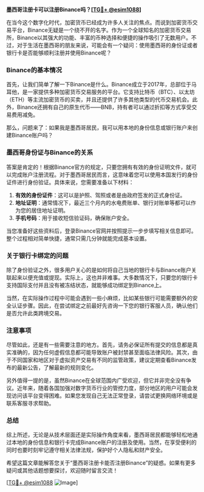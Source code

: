 **墨西哥注册卡可以注册Binance吗？[[TG💪+ @esim1088](https://t.me/s/esim1088)]**

在当今这个数字化时代，加密货币已经成为许多人关注的焦点。而说到加密货币交易平台，Binance无疑是一个绕不开的名字。作为一个全球知名的加密货币交易所，Binance以其强大的功能、丰富的币种选择和便捷的操作吸引了无数用户。不过，对于生活在墨西哥的朋友来说，可能会有一个疑问：使用墨西哥的身份证或者银行卡是否能够顺利注册并使用Binance呢？

### Binance的基本情况

首先，让我们简单了解一下Binance是什么。Binance成立于2017年，总部位于马耳他，是一家提供多种加密货币交易服务的平台。它支持比特币（BTC）、以太坊（ETH）等主流加密货币的买卖，并且还提供了许多其他类型的代币交易机会。此外，Binance还拥有自己的原生代币——BNB，持有者可以通过折扣等方式享受交易费用减免。

那么，问题来了：如果我是墨西哥居民，我可以用本地的身份信息或银行账户来创建Binance账户吗？

### 墨西哥身份证与Binance的关系

答案是肯定的！根据Binance官方的规定，只要您拥有有效的身份证明文件，就可以完成账户注册流程。对于墨西哥居民而言，这意味着您可以使用本国发行的身份证件进行身份验证。具体来说，您需要准备以下材料：

1. **有效的身份证件**：这可以是护照、驾照或者是由政府签发的正式身份证。
2. **地址证明**：通常情况下，最近三个月内的水电费账单、银行对账单等都可以作为您的居住地址证明。
3. **手机号码**：用于接收短信验证码，确保账户安全。

当您准备好这些资料后，登录Binance官网并按照提示一步步填写相关信息即可。整个过程相对简单快捷，通常只需几分钟就能完成基本设置。

### 关于银行卡绑定的问题

除了身份验证之外，很多用户关心的是如何将自己当地的银行卡与Binance账户关联起来以便充值或提现。实际上，这也并非难事。大多数情况下，只要您的银行卡支持国际支付并且没有被冻结状态，就能够成功绑定到Binance上。

当然，在实际操作过程中可能会遇到一些小麻烦，比如某些银行可能需要额外的安全认证步骤。因此，在尝试绑定之前最好先咨询一下您的银行客服人员，确认他们是否允许此类跨境交易。

### 注意事项

尽管如此，还是有一些需要注意的地方。首先，请务必保证所有提交的信息都是真实准确的，因为任何虚假信息都可能导致账户被封禁甚至面临法律风险。其次，由于不同国家和地区对于虚拟资产交易有不同的监管政策，建议定期查看Binance发布的最新公告，了解最新的规则变化。

另外值得一提的是，虽然Binance在全球范围内广受欢迎，但它并非完全没有争议。近年来，随着各国加强对数字货币行业的管控力度，部分地区的用户可能会发现访问该平台变得困难。如果您发现自己无法正常登录，请尝试更换网络环境或是联系客服寻求帮助。

### 总结

综上所述，无论是从技术层面还是实际操作角度来看，墨西哥居民都能够轻松地通过本地的身份信息和银行卡完成Binance账户的注册及使用。当然，在享受便利的同时也要时刻牢记遵守相关法律法规，保护好个人隐私和财产安全。

希望这篇文章能解答您关于“墨西哥注册卡能否注册Binance”的疑惑。如果有更多疑问或其他话题想要探讨，欢迎随时留言交流！

[[TG💪+ @esim1088](https://t.me/s/esim1088) ![Image](https://i.postimg.cc/4NQfJmqS/Snipaste-2025-05-13-00-14-12.png)]